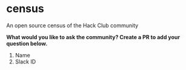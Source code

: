 # census

An open source census of the Hack Club community

**What would you like to ask the community? Create a PR to add your question below.**

1. Name
2. Slack ID

